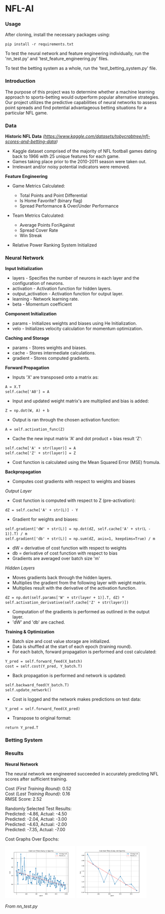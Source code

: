 # NFL-AI

### Usage
After cloning, install the necessary packages using:
~~~
pip install -r requirements.txt
~~~

To test the neural network and feature engineering individually, run the 'nn_test.py'
and 'test_feature_engineering.py' files. 

To test the betting system as a whole, run the 'test_betting_system.py' file.

### Introduction
The purpose of this project was to determine whether a machine learning approach to sports-betting
would outperform popular alternative strategies.  Our project utilizes the predictive capabilities of 
neural networks to assess point spreads and find potential advantageous betting situations for a 
particular NFL game.


### Data
**Historic NFL Data** *(https://www.kaggle.com/datasets/tobycrabtree/nfl-scores-and-betting-data)*

- Kaggle dataset comprised of the majority of NFL football games dating back to 1966 with 25 unique features for each game.
- Games taking place prior to the 2010-2011 season were taken out.
- Irrelevant and/or noisy potential indicators were removed.

**Feature Engineering**

- Game Metrics Calculated:
  - Total Points and Point Differential
  - Is Home Favorite? (binary flag)
  - Spread Performance & Over/Under Performance

- Team Metrics Calculated:
  - Average Points For/Against
  - Spread Cover Rate
  - Win Streak

- Relative Power Ranking System Initialized

### Neural Network
**Input Initialization**
- layers - Specifies the number of neurons in each layer and the configuration of neurons.
- activation - Activation function for hidden layers.
- output_activation - Activation function for output layer.
- learning - Network learning rate.
- beta - Momentum coefficient

**Component Initialization**
- params - Initializes weights and biases using He Initialization.
- velo - Initializes velocity calculation for momentum optimization.

**Caching and Storage**
- params - Stores weights and biases.
- cache - Stores intermediate calculations.
- gradient - Stores computed gradients.

**Forward Propagation**
- Inputs 'X' are transposed onto a matrix as:
~~~
A = X.T
self.cache['A0'] = A
~~~
- Input and updated weight matrix's are multiplied and bias is added:
~~~
Z = np.dot(W, A) + b
~~~
- Output is ran through the chosen activation function:
~~~
A = self.activation_func(Z)
~~~
- Cache the new input matrix 'A' and dot product + bias result 'Z':
~~~
self.cache['A' + str(layer)] = A
self.cache['Z' + str(layer)] = Z
~~~
- Cost function is calculated using the Mean Squared Error (MSE) fromula.

**Backpropagation**

- Computes cost gradients with respect to weights and biases

*Output Layer*
- Cost function is computed with respect to Z (pre-activation):
~~~
dZ = self.cache['A' + str(L)] - Y
~~~
- Gradient for weights and biases:
~~~
self.gradient['dW' + str(L)] = np.dot(dZ, self.cache['A' + str(L - 1)].T) / m
self.gradient['db' + str(L)] = np.sum(dZ, axis=1, keepdims=True) / m
~~~
- dW = derivative of cost function with respect to weights
- db = derivative of cost function with respect to bias
- Gradients are averaged over batch size 'm'

*Hidden Layers*
- Moves gradients back through the hidden layers.
- Multiplies the gradient from the following layer with weight matrix.
- Multiplies result with the derivative of the activation function.
~~~
dZ = np.dot(self.params['W' + str(layer + 1)].T, dZ) * self.activation_derivative(self.cache['Z' + str(layer)])
~~~
- Computation of the gradients is performed as outlined in the output layer.
- 'dW' and 'db' are cached.

**Training & Optimization**
- Batch size and cost value storage are initialized.
- Data is shuffled at the start of each epoch (training round).
- For each batch, forward propagation is performed and cost calculated:
~~~
Y_pred = self.forward_feed(X_batch)
cost = self.cost(Y_pred, Y_batch.T)
~~~
- Back propagation is performed and network is updated:
~~~
self.backward_feed(Y_batch.T)
self.update_network()
~~~
- Cost is logged and the network makes predictions on test data:
~~~
Y_pred = self.forward_feed(X_pred)
~~~
- Transpose to original format:
~~~
return Y_pred.T
~~~

### Betting System

### Results

**Neural Network**

The neural network we engineered succeeded in accurately predicting NFL scores after
sufficient training.

Cost *(First Training Round)*: 0.52 \
Cost *(Last Training Round)*: 0.16 \
RMSE Score: 2.52

Randomly Selected Test Results: \
Predicted: -4.86, Actual: -4.50 \
Predicted: -2.04, Actual: -3.00 \
Predicted: -4.63, Actual: -2.00 \
Predicted: -7.35, Actual: -7.00

Cost Graphs Over Epochs:

<img src="Media/cost_10.png" alt="Cost Graph - 10 Epochs" width="45%"> <img src="Media/cost_100.png" alt="Cost Graph - 100 Epochs" width="45%">

*From nn_test.py*